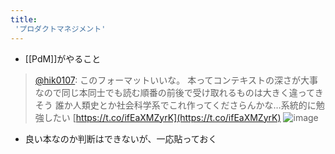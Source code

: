 ```yaml
---
title:
 'プロダクトマネジメント'
---
```


- [[PdM]]がやること

> [@hik0107](https://twitter.com/hik0107/status/1560397537923973121/photo/1): このフォーマットいいな。
> 本ってコンテキストの深さが大事なので同じ本同士でも読む順番の前後で受け取れるものは大きく違ってきそう
> 誰か人類史とか社会科学系でこれ作ってくださらんかな…系統的に勉強したい
> [https://t.co/ifEaXMZyrK](https://t.co/ifEaXMZyrK)
> ![image](https://pbs.twimg.com/media/FaelSgkaAAAIXWp.jpg)
- 良い本なのか判断はできないが、一応貼っておく
